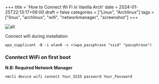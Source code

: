+++
title = 'How to Connect Wi Fi in Vanilla Arch'
date = 2024-01-25T22:13:17+06:00
draft = false
categories = ["Linux", "Archlinux"]
tags = ["linux", "archlinux", "wifi", "networkmanager", "screenshot"]
+++

![alt](/images/archlinux.webp)

Connect wifi during installation

```
wpa_supplicant -B -i wlan0 -c <(wpa_passphrase "ssid" "passphrase")
```

### Conntect WiFi on first boot
__N.B: Required Network Manager__
```
nmcli device wifi connect Your_SSID password Your_Password
```
